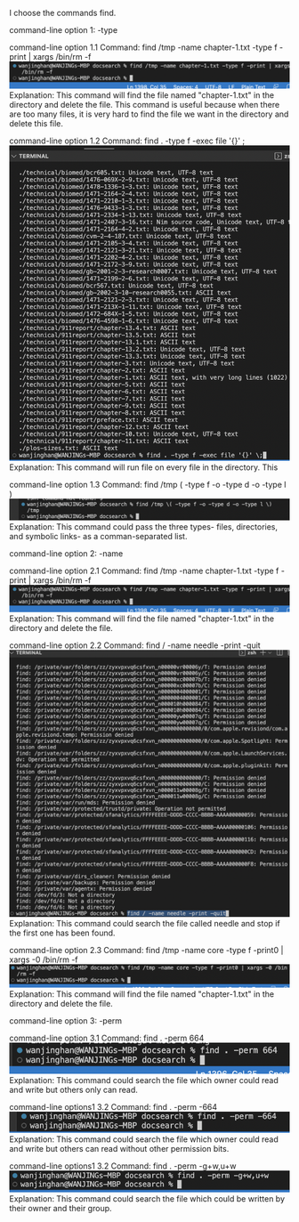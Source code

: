 I choose the commands find.

command-line option 1: -type

command-line option 1.1
Command: find /tmp -name chapter-1.txt -type f -print | xargs /bin/rm -f
![Image](https://github.com/wahanucsd/docsearch/blob/main/Screen%20Shot%202022-10-31%20at%202.08.23%20AM.png)
Explanation: This command will find the file named "chapter-1.txt" 
in the directory and delete the file.
This command is useful because when there are too many files, 
it is very hard to find the file we want in the directory and
delete this file.



command-line option 1.2
Command: find . -type f -exec file '{}' \;
![Image](https://github.com/wahanucsd/docsearch/blob/main/Screen%20Shot%202022-10-31%20at%202.12.41%20AM.png)
Explanation: This command will run file on every file in the directory.
This


command-line option 1.3
Command: find /tmp \( -type f -o -type d -o -type l \)
![Image](https://github.com/wahanucsd/docsearch/blob/main/Screen%20Shot%202022-10-31%20at%202.20.27%20AM.png)
Explanation: This command could pass the three types- files, 
directories, and symbolic links- as a comman-separated list.




command-line option 2: -name

command-line option 2.1
Command: find /tmp -name chapter-1.txt -type f -print | xargs /bin/rm -f
![Image](https://github.com/wahanucsd/docsearch/blob/main/Screen%20Shot%202022-10-31%20at%202.08.23%20AM.png)
Explanation: This command will find the file named "chapter-1.txt" 
in the directory and delete the file.


command-line option 2.2
Command: find / -name needle -print -quit
![Image](https://github.com/wahanucsd/docsearch/blob/main/Screen%20Shot%202022-10-31%20at%202.33.01%20AM.png)
Explanation: This command could search the file called needle 
and stop if the first one has been found.


command-line option 2.3
Command: find /tmp -name core -type f -print0 | xargs -0 /bin/rm -f
![Image](https://github.com/wahanucsd/docsearch/blob/main/Screen%20Shot%202022-10-31%20at%202.40.29%20AM.png)
Explanation: This command will find the file named "chapter-1.txt" 
in the directory and delete the file.





command-line option 3: -perm

command-line option 3.1
Command: find . -perm 664
![Image](https://github.com/wahanucsd/docsearch/blob/main/Screen%20Shot%202022-10-31%20at%202.44.54%20AM.png)
Explanation: This command could search the file which owner could read
and write but others only can read.


command-line options1 3.2
Command: find . -perm -664
![Image](https://github.com/wahanucsd/docsearch/blob/main/Screen%20Shot%202022-10-31%20at%202.47.35%20AM.png)
Explanation: This command could search the file which owner could read 
and write but others can read without other permission bits.


command-line options1 3.2
Command: find . -perm -g+w,u+w
![Image](https://github.com/wahanucsd/docsearch/blob/main/Screen%20Shot%202022-10-31%20at%203.00.13%20AM.png)
Explanation: This command could search the file which could be written 
by their owner and their group.
